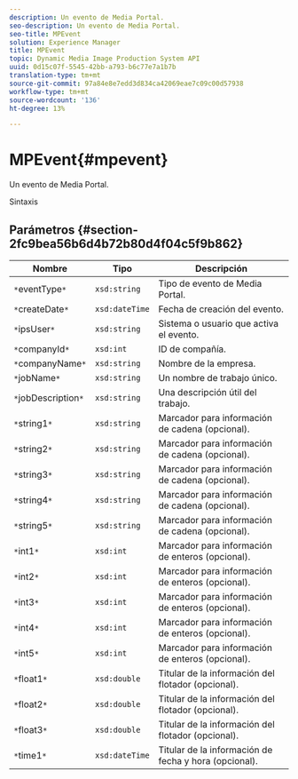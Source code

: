 ```yaml
---
description: Un evento de Media Portal.
seo-description: Un evento de Media Portal.
seo-title: MPEvent
solution: Experience Manager
title: MPEvent
topic: Dynamic Media Image Production System API
uuid: 0d15c07f-5545-42bb-a793-b6c77e7a1b7b
translation-type: tm+mt
source-git-commit: 97a84e8e7edd3d834ca42069eae7c09c00d57938
workflow-type: tm+mt
source-wordcount: '136'
ht-degree: 13%

---
```



# MPEvent{#mpevent}

Un evento de Media Portal.

Sintaxis

## Parámetros {#section-2fc9bea56b6d4b72b80d4f04c5f9b862}

| Nombre | Tipo | Descripción |
|---|---|---|
| `*`eventType`*` | `xsd:string` | Tipo de evento de Media Portal. |
| `*`createDate`*` | `xsd:dateTime` | Fecha de creación del evento. |
| `*`ipsUser`*` | `xsd:string` | Sistema o usuario que activa el evento. |
| `*`companyId`*` | `xsd:int` | ID de compañía. |
| `*`companyName`*` | `xsd:string` | Nombre de la empresa. |
| `*`jobName`*` | `xsd:string` | Un nombre de trabajo único. |
| `*`jobDescription`*` | `xsd:string` | Una descripción útil del trabajo. |
| `*`string1`*` | `xsd:string` | Marcador para información de cadena (opcional). |
| `*`string2`*` | `xsd:string` | Marcador para información de cadena (opcional). |
| `*`string3`*` | `xsd:string` | Marcador para información de cadena (opcional). |
| `*`string4`*` | `xsd:string` | Marcador para información de cadena (opcional). |
| `*`string5`*` | `xsd:string` | Marcador para información de cadena (opcional). |
| `*`int1`*` | `xsd:int` | Marcador para información de enteros (opcional). |
| `*`int2`*` | `xsd:int` | Marcador para información de enteros (opcional). |
| `*`int3`*` | `xsd:int` | Marcador para información de enteros (opcional). |
| `*`int4`*` | `xsd:int` | Marcador para información de enteros (opcional). |
| `*`int5`*` | `xsd:int` | Marcador para información de enteros (opcional). |
| `*`float1`*` | `xsd:double` | Titular de la información del flotador (opcional). |
| `*`float2`*` | `xsd:double` | Titular de la información del flotador (opcional). |
| `*`float3`*` | `xsd:double` | Titular de la información del flotador (opcional). |
| `*`time1`*` | `xsd:dateTime` | Titular de la información de fecha y hora (opcional). |

